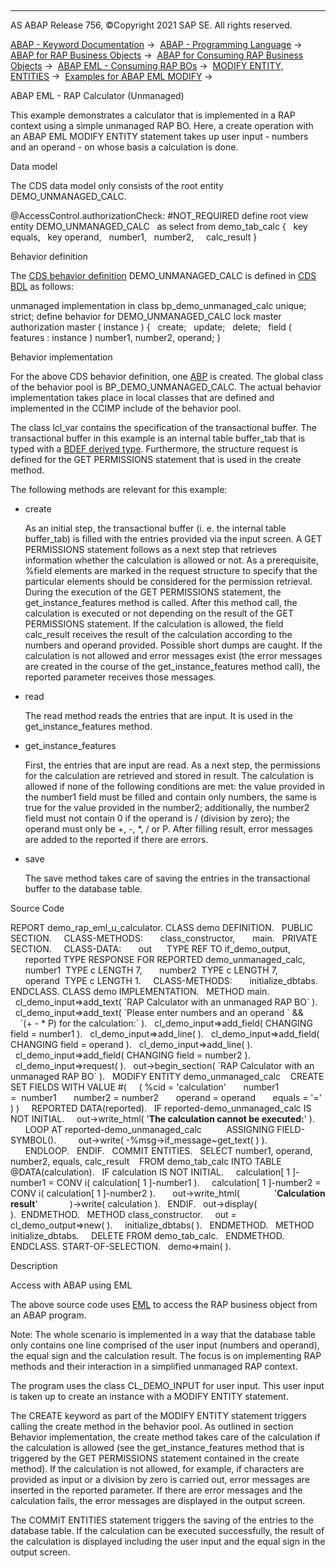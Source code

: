  

* * *

AS ABAP Release 756, ©Copyright 2021 SAP SE. All rights reserved.

[ABAP - Keyword Documentation](https://help.sap.com/doc/abapdocu_756_index_htm/7.56/en-US/abenabap.htm) →  [ABAP - Programming Language](https://help.sap.com/doc/abapdocu_756_index_htm/7.56/en-US/abenabap_reference.htm) →  [ABAP for RAP Business Objects](https://help.sap.com/doc/abapdocu_756_index_htm/7.56/en-US/abenabap_for_rap_bos.htm) →  [ABAP for Consuming RAP Business Objects](https://help.sap.com/doc/abapdocu_756_index_htm/7.56/en-US/abenabap_consume_rap_bos.htm) →  [ABAP EML - Consuming RAP BOs](https://help.sap.com/doc/abapdocu_756_index_htm/7.56/en-US/abeneml.htm) →  [MODIFY ENTITY, ENTITIES](https://help.sap.com/doc/abapdocu_756_index_htm/7.56/en-US/abapmodify_entity_entities.htm) →  [Examples for ABAP EML MODIFY](https://help.sap.com/doc/abapdocu_756_index_htm/7.56/en-US/abapeml_modify_examples.htm) → 

ABAP EML - RAP Calculator (Unmanaged)

This example demonstrates a calculator that is implemented in a RAP context using a simple unmanaged RAP BO. Here, a create operation with an ABAP EML MODIFY ENTITY statement takes up user input - numbers and an operand - on whose basis a calculation is done.

Data model

The CDS data model only consists of the root entity DEMO\_UNMANAGED\_CALC.

@AccessControl.authorizationCheck: #NOT\_REQUIRED
define root view entity DEMO\_UNMANAGED\_CALC  
as select from demo\_tab\_calc {
  key equals,
  key operand,
  number1,
  number2,  
  calc\_result
}

Behavior definition

The [CDS behavior definition](https://help.sap.com/doc/abapdocu_756_index_htm/7.56/en-US/abencds_behavior_definition_glosry.htm "Glossary Entry") DEMO\_UNMANAGED\_CALC is defined in [CDS BDL](https://help.sap.com/doc/abapdocu_756_index_htm/7.56/en-US/abencds_bdl_glosry.htm "Glossary Entry") as follows:

unmanaged implementation in class bp\_demo\_unmanaged\_calc unique;
strict;
define behavior for DEMO\_UNMANAGED\_CALC
lock master
authorization master ( instance )
{
  create;
  update;
  delete;
  field ( features : instance ) number1, number2, operand;
}

Behavior implementation

For the above CDS behavior definition, one [ABP](https://help.sap.com/doc/abapdocu_756_index_htm/7.56/en-US/abenbehavior_pool_glosry.htm "Glossary Entry") is created. The global class of the behavior pool is BP\_DEMO\_UNMANAGED\_CALC. The actual behavior implementation takes place in local classes that are defined and implemented in the CCIMP include of the behavior pool.

The class lcl\_var contains the specification of the transactional buffer. The transactional buffer in this example is an internal table buffer\_tab that is typed with a [BDEF derived type](https://help.sap.com/doc/abapdocu_756_index_htm/7.56/en-US/abenrap_derived_type_glosry.htm "Glossary Entry"). Furthermore, the structure request is defined for the GET PERMISSIONS statement that is used in the create method.

The following methods are relevant for this example:

-   create
    
    As an initial step, the transactional buffer (i. e. the internal table buffer\_tab) is filled with the entries provided via the input screen. A GET PERMISSIONS statement follows as a next step that retrieves information whether the calculation is allowed or not. As a prerequisite, %field elements are marked in the request structure to specify that the particular elements should be considered for the permission retrieval. During the execution of the GET PERMISSIONS statement, the get\_instance\_features method is called. After this method call, the calculation is executed or not depending on the result of the GET PERMISSIONS statement. If the calculation is allowed, the field calc\_result receives the result of the calculation according to the numbers and operand provided. Possible short dumps are caught. If the calculation is not allowed and error messages exist (the error messages are created in the course of the get\_instance\_features method call), the reported parameter receives those messages.
    
-   read
    
    The read method reads the entries that are input. It is used in the get\_instance\_features method.
    
-   get\_instance\_features
    
    First, the entries that are input are read. As a next step, the permissions for the calculation are retrieved and stored in result. The calculation is allowed if none of the following conditions are met: the value provided in the number1 field must be filled and contain only numbers, the same is true for the value provided in the number2; additionally, the number2 field must not contain 0 if the operand is / (division by zero); the operand must only be +, \-, \*, / or P. After filling result, error messages are added to the reported if there are errors.
    
-   save
    
    The save method takes care of saving the entries in the transactional buffer to the database table.
    

Source Code

REPORT demo\_rap\_eml\_u\_calculator.
CLASS demo DEFINITION.
  PUBLIC SECTION.
    CLASS-METHODS:
      class\_constructor,
      main.
  PRIVATE SECTION.
    CLASS-DATA:
      out      TYPE REF TO if\_demo\_output,
      reported TYPE RESPONSE FOR REPORTED demo\_unmanaged\_calc,
      number1  TYPE c LENGTH 7,
      number2  TYPE c LENGTH 7,
      operand  TYPE c LENGTH 1.
    CLASS-METHODS:
      initialize\_dbtabs.
ENDCLASS.
CLASS demo IMPLEMENTATION.
  METHOD main.
  cl\_demo\_input=>add\_text( \`RAP Calculator with an unmanaged RAP BO\` ).
  cl\_demo\_input=>add\_text( \`Please enter numbers and an operand \` &&
    \`(+ - \* P) for the calculation:\` ).
  cl\_demo\_input=>add\_field( CHANGING field = number1 ).
  cl\_demo\_input=>add\_line( ).
  cl\_demo\_input=>add\_field( CHANGING field = operand ).
  cl\_demo\_input=>add\_line( ).
  cl\_demo\_input=>add\_field( CHANGING field = number2 ).
  cl\_demo\_input=>request( ).
  out->begin\_section( \`RAP Calculator with an unmanaged RAP BO\` ).
  MODIFY ENTITY demo\_unmanaged\_calc
   CREATE SET FIELDS WITH VALUE #(
    ( %cid = 'calculation'
      number1 =  number1
      number2 = number2
      operand = operand
      equals = '=' ) )
    REPORTED DATA(reported).
  IF reported-demo\_unmanaged\_calc IS NOT INITIAL.
    out->write\_html( '<b>The calculation cannot be executed:</b>' ).
      LOOP AT reported-demo\_unmanaged\_calc
         ASSIGNING FIELD-SYMBOL(<reported>).
        out->write( <reported>-%msg->if\_message~get\_text( ) ).
      ENDLOOP.
  ENDIF.
  COMMIT ENTITIES.
  SELECT number1, operand, number2, equals, calc\_result
   FROM demo\_tab\_calc INTO TABLE @DATA(calculation).
  IF calculation IS NOT INITIAL.
    calculation\[ 1 \]-number1 = CONV i( calculation\[ 1 \]-number1 ).
    calculation\[ 1 \]-number2 = CONV i( calculation\[ 1 \]-number2 ).
      out->write\_html(
             '<b>Calculation result</b>'
            )->write( calculation ).
  ENDIF.
  out->display( ).  ENDMETHOD.
  METHOD class\_constructor.
    out = cl\_demo\_output=>new( ).
    initialize\_dbtabs( ).
  ENDMETHOD.
  METHOD initialize\_dbtabs.
    DELETE FROM demo\_tab\_calc.
  ENDMETHOD.
ENDCLASS.
START-OF-SELECTION.
  demo=>main( ).

Description

Access with ABAP using EML

The above source code uses [EML](https://help.sap.com/doc/abapdocu_756_index_htm/7.56/en-US/abeneml_glosry.htm "Glossary Entry") to access the RAP business object from an ABAP program.

Note: The whole scenario is implemented in a way that the database table only contains one line comprised of the user input (numbers and operand), the equal sign and the calculation result. The focus is on implementing RAP methods and their interaction in a simplified unmanaged RAP context.

The program uses the class CL\_DEMO\_INPUT for user input. This user input is taken up to create an instance with a MODIFY ENTITY statement.

The CREATE keyword as part of the MODIFY ENTITY statement triggers calling the create method in the behavior pool. As outlined in section Behavior implementation, the create method takes care of the calculation if the calculation is allowed (see the get\_instance\_features method that is triggered by the GET PERMISSIONS statement contained in the create method). If the calculation is not allowed, for example, if characters are provided as input or a division by zero is carried out, error messages are inserted in the reported parameter. If there are error messages and the calculation fails, the error messages are displayed in the output screen.

The COMMIT ENTITIES statement triggers the saving of the entries to the database table. If the calculation can be executed successfully, the result of the calculation is displayed including the user input and the equal sign in the output screen.